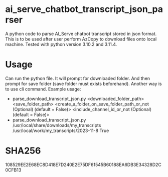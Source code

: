 # ai_serve_chatbot_transcript_json_parser
A python code to parse AI_Serve chatbot transcript stored in json format. This is to be used after user perform AzCopy to download files onto local machine. Tested with python version 3.10.2 and 3.11.4.

# Usage
Can run the python file. It will prompt for downloaded folder. And then prompt for save folder (save folder must exists beforehand).
Another way is to use cli command. Example usage:
  - parse_download_transcript_json.py <downloaded_folder_path> <save_folder_path> <create_a_folder_on_save_folder_path_or_not (Optional) (default = False)> <include_channel_id_or_not (Optional) (default = False)>
  - parse_download_transcript_json.py /usr/local/share/downloads/my_transcripts /usr/local/work/my_transcripts/2023-11-8 True

# SHA256
108529EE2E68EC8D418E7D240E2E75DF61545B60188EA6DB3E34328D2C0CFB13
